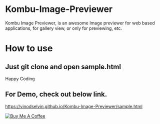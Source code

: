 # Kombu-Image-Previewer
Kombu Image Previewer, is an awesome Image previewer for web based applications, for gallery view, or only for previewing, etc.

# How to use

## Just git clone and open sample.html

Happy Coding

## For Demo, check out below link.

https://vinodselvin.github.io/Kombu-Image-Previewer/sample.html

<a href="https://www.buymeacoffee.com/vinodselvin" target="_blank"><img src="https://www.buymeacoffee.com/assets/img/custom_images/yellow_img.png" alt="Buy Me A Coffee"></a>
